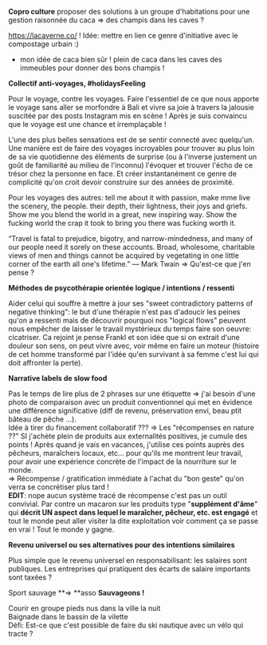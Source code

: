 **Copro culture**
proposer des solutions à un groupe d'habitations pour une gestion raisonnée du  caca
=> des champis dans les caves ?

https://lacaverne.co/ !
Idée: mettre en lien ce genre d'initiative avec le compostage urbain :)
+ mon idée de caca bien sûr !
plein de caca dans les caves des immeubles pour donner des bons champis !


**Collectif anti-voyages, \#holidaysFeeling**

Pour le voyage, contre les voyages. Faire l'essentiel de ce que nous apporte le voyage sans aller se morfondre à Bali et vivre sa joie à travers la jalousie suscitée par des posts Instagram mis en scène ! Après je suis convaincu que le voyage est une chance et irremplaçable !

L'une des plus belles sensations est de se sentir connecté avec quelqu'un. Une manière est de faire des voyages incroyables pour trouver au plus loin de sa vie quotidienne des éléments de surprise \(ou à l'inverse justement un goût de familiarité au milieu de l'inconnu\) l'évoquer et trouver l'écho de ce trésor chez la personne en face. Et créer instantanément ce genre de complicité qu'on croit devoir construire sur des années de proximité.

Pour les voyages des autres: tell me about it with passion, make mme live the scenery, the people. their depth, their lightness, their joys and griefs. Show me you blend the world in a great, new inspiring way. Show the fucking world the crap it took to bring you there was fucking worth it.

“Travel is fatal to prejudice, bigotry, and narrow-mindedness, and many of our people need it sorely on these accounts. Broad, wholesome, charitable views of men and things cannot be acquired by vegetating in one little corner of the earth all one's lifetime.” ― Mark Twain =&gt; Qu'est-ce que j'en pense ?

**Méthodes de psycothérapie orientée logique / intentions / ressenti**

Aider celui qui souffre à mettre à jour ses "sweet contradictory patterns of negative thinking": le but d'une thérapie n'est pas d'adoucir les peines qu'on a ressenti mais de découvrir pourquoi nos "logical flows" peuvent nous empêcher de laisser le travail mystérieux du temps faire son oeuvre: cicatriser. Ca rejoint je pense Frankl et son idée que si on extrait d'une douleur son sens, on peut vivre avec, voir même en faire un moteur \(histoire de cet homme transformé par l'idée qu'en survivant à sa femme c'est lui qui doit affronter la perte\).

**Narrative labels de slow food**

Pas le temps de lire plus de 2 phrases sur une étiquette =&gt; j'ai besoin d'une photo de comparaison avec un produit conventionnel qui met en évidence une différence significative \(diff de revenu, préservation envi, beau ptit bâteau de pêche ...\).  
Idée à tirer du financement collaboratif ??? =&gt; Les "récompenses en nature ??" SI j'achète plein de produits aux externalités positives, je cumule des points ! Après quand je vais en vacances, j'utilise ces points auprès des pêcheurs, maraîchers locaux, etc... pour qu'ils me montrent leur travail, pour avoir une expérience concrète de l'impact de la nourriture sur le monde.  
=&gt; Récompense / gratification immédiate à l'achat du "bon geste" qu'on verra se concrétiser plus tard !  
**EDIT**: nope aucun système tracé de récompense c'est pas un outil convivial. Par contre un macaron sur les produits type "**supplément d'âme**" qui **décrit UN aspect dans lequel le maraîcher, pêcheur, etc. est engagé** et tout le monde peut aller visiter la dite exploitation voir comment ça se passe en vrai ! Tout le monde y gagne.

**Revenu universel ou ses alternatives pour des intentions similaires**

Plus simple que le revenu universel en responsabilisant: les salaires sont publiques. Les entreprises qui pratiquent des écarts de salaire importants sont taxées ?

Sport sauvage **=&gt; **asso **Sauvageons !**

Courir en groupe pieds nus dans la ville la nuit  
Baignade dans le bassin de la vilette  
Défi: Est-ce que c'est possible de faire du ski nautique avec un vélo qui tracte ?

